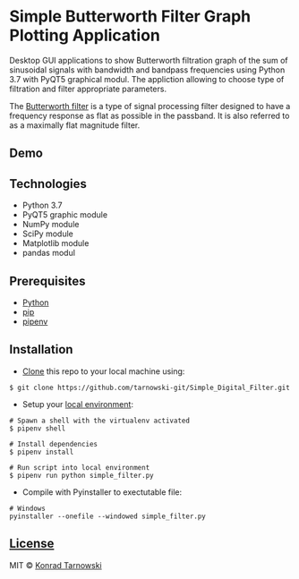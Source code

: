 # Simple Butterworth Filter Graph Plotting Application

Desktop GUI applications to show Butterworth filtration graph of the sum of sinusoidal signals with bandwidth and bandpass frequencies using Python 3.7 with PyQT5 graphical modul. The appliction allowing to choose type of filtration and filter appropriate parameters.

The [Butterworth filter](https://en.wikipedia.org/wiki/Butterworth_filter) is a type of signal processing filter designed to have a frequency response as flat as possible in the passband. It is also referred to as a maximally flat magnitude filter.

## Demo

<!-- ![program-demo](https://user-images.githubusercontent.com/34337622/73490016-f1989a00-43ab-11ea-8b42-8ce0bb2bd129.gif) -->

## Technologies

-   Python 3.7
-   PyQT5 graphic module
-   NumPy module
-   SciPy module
-   Matplotlib module
-   pandas modul

## Prerequisites

-   [Python](https://www.python.org/downloads/)
-   [pip](https://pip.pypa.io/en/stable/installing/)
-   [pipenv](https://pipenv.readthedocs.io/en/latest/install/#make-sure-you-ve-got-python-pip)

## Installation

-   [Clone](https://help.github.com/en/github/creating-cloning-and-archiving-repositories/cloning-a-repository) this repo to your local machine using:

```
$ git clone https://github.com/tarnowski-git/Simple_Digital_Filter.git
```

-   Setup your [local environment](https://thoughtbot.com/blog/how-to-manage-your-python-projects-with-pipenv):

```
# Spawn a shell with the virtualenv activated
$ pipenv shell

# Install dependencies
$ pipenv install

# Run script into local environment
$ pipenv run python simple_filter.py
```

-   Compile with Pyinstaller to exectutable file:

```
# Windows
pyinstaller --onefile --windowed simple_filter.py
```

## [License](https://github.com/tarnowski-git/Simple_Digital_Filter/blob/master/LICENSE.md)

MIT © [Konrad Tarnowski](https://github.com/tarnowski-git)
